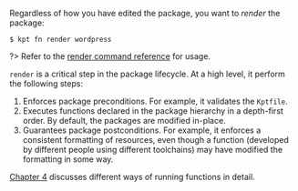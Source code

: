 Regardless of how you have edited the package, you want to _render_ the package:

```shell
$ kpt fn render wordpress
```

?> Refer to the [render command reference][render-doc] for usage.

`render` is a critical step in the package lifecycle. At a high level,
it perform the following steps:

1. Enforces package preconditions. For example, it validates the `Kptfile`.
2. Executes functions declared in the package hierarchy in a depth-first order. By default, the
   packages are modified in-place.
3. Guarantees package postconditions. For example, it enforces a consistent formatting of resources,
   even though a function (developed by different people using different toolchains) may have modified the formatting in some way.

[Chapter 4] discusses different ways of running functions in detail.

[render-doc]: /reference/fn/render/
[chapter 4]: /book/04-using-functions/
